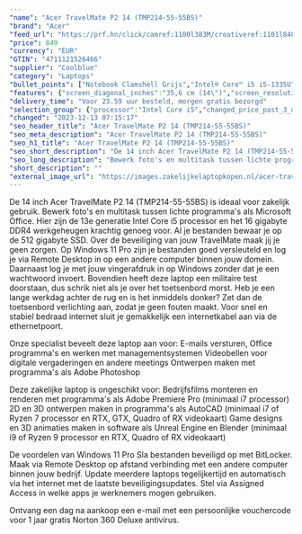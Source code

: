 ```yaml
---
"name": "Acer TravelMate P2 14 (TMP214-55-55BS)"
"brand": "Acer"
"feed_url": "https://prf.hn/click/camref:1100l383M/creativeref:1101l84031/destination:https%3A%2F%2Fwww.coolblue.nl%2Fproduct%2F932567"
"price": 849
"currency": "EUR"
"GTIN": "4711121526466"
"supplier": "Coolblue"
"category": "Laptops"
"bullet_points": ["Notebook Clamshell Grijs","Intel® Core™ i5 i5-1335U","35,6 cm (14\") WUXGA 1920 x 1200 Pixels IPS LED backlight 16:10","16 GB DDR4-SDRAM 3200 MHz","512 GB SSD","Intel Iris Xe Graphics","Wi-Fi 6E (802.11ax) Ethernet LAN 10,100,1000 Mbit/s Bluetooth 5.2","Lithium-Ion (Li-Ion) 50 Wh 65 W","Windows 11 Pro"]
"features": {"screen_diagonal_inches":"35,6 cm (14\")","screen_resolution":"1920 x 1200 Pixels","processor_family":"Intel® Core™ i5","memory_size":"16 GB","memory_type":"DDR4-SDRAM","total_storage_space":"512 GB","operating_system":"Windows 11 Pro","battery_capacity":"50 Wh","width":"319,9 mm","depth":"235,4 mm","weight":"1,61 kg"}
"delivery_time": "Voor 23.59 uur besteld, morgen gratis bezorgd"
"selection_group": {"processor":"Intel Core i5","changed_price_past_3_days":false,"product_family":"TravelMate"}
"changed": "2023-12-13 07:15:17"
"seo_header_title": "Acer TravelMate P2 14 (TMP214-55-55BS)"
"seo_meta_description": "Acer TravelMate P2 14 (TMP214-55-55BS)"
"seo_h1_title": "Acer TravelMate P2 14 (TMP214-55-55BS)"
"seo_short_description": "De 14 inch Acer TravelMate P2 14 (TMP214-55-55BS) is ideaal voor zakelijk gebruik."
"seo_long_description": "Bewerk foto's en multitask tussen lichte programma's als Microsoft Office. Hier zijn de 13e generatie Intel Core i5 processor en het 16 gigabyte DDR4 werkgeheugen krachtig genoeg voor. Al je bestanden bewaar je op de 512 gigabyte SSD. Over de beveiliging van jouw TravelMate maak jij je geen zorgen. Op Windows 11 Pro zijn je bestanden goed versleuteld en log je via Remote Desktop in op een andere computer binnen jouw domein. Daarnaast log je met jouw vingerafdruk in op Windows zonder dat je een wachtwoord invoert. Bovendien heeft deze laptop een militaire test doorstaan, dus schrik niet als je over het toetsenbord morst. Heb je een lange werkdag achter de rug en is het inmiddels donker? Zet dan de toetsenbord verlichting aan, zodat je geen fouten maakt. Voor snel en stabiel bedraad internet sluit je gemakkelijk een internetkabel aan via de ethernetpoort. \r\n\r\nOnze specialist beveelt deze laptop aan voor:\r\nE-mails versturen, Office programma's en werken met managementsystemen\r\nVideobellen voor digitale vergaderingen en andere meetings\r\nOntwerpen maken met programma's als Adobe Photoshop\r\n\r\n\r\nDeze zakelijke laptop is ongeschikt voor:\r\nBedrijfsfilms monteren en renderen met programma's als Adobe Premiere Pro (minimaal i7 processor)\r\n2D en 3D ontwerpen maken in programma's als AutoCAD (minimaal i7 of Ryzen 7 processor en RTX, GTX, Quadro of RX videokaart)\r\nGame designs en 3D animaties maken in software als Unreal Engine en Blender (minimaal i9 of Ryzen 9 processor en RTX, Quadro of RX videokaart)\r\n\r\n\r\nDe voordelen van Windows 11 Pro\r\nSla bestanden beveiligd op met BitLocker. \r\nMaak via Remote Desktop op afstand verbinding met een andere computer binnen jouw bedrijf. \r\nUpdate meerdere laptops tegelijkertijd en automatisch via het internet met de laatste beveiligingsupdates. \r\nStel via Assigned Access in welke apps je werknemers mogen gebruiken. \r\n\r\n \r\nOntvang een dag na aankoop een e-mail met een persoonlijke vouchercode voor 1 jaar gratis Norton 360 Deluxe antivirus."
"short_description": ""
"external_image_url": "https://images.zakelijkelaptopkopen.nl/acer-travelmate-p2-14-tmp214-55-55bs.webp"
---
```


De 14 inch Acer TravelMate P2 14 (TMP214-55-55BS) is ideaal voor zakelijk gebruik. Bewerk foto's en multitask tussen lichte programma's als Microsoft Office. Hier zijn de 13e generatie Intel Core i5 processor en het 16 gigabyte DDR4 werkgeheugen krachtig genoeg voor. Al je bestanden bewaar je op de 512 gigabyte SSD. Over de beveiliging van jouw TravelMate maak jij je geen zorgen. Op Windows 11 Pro zijn je bestanden goed versleuteld en log je via Remote Desktop in op een andere computer binnen jouw domein. Daarnaast log je met jouw vingerafdruk in op Windows zonder dat je een wachtwoord invoert. Bovendien heeft deze laptop een militaire test doorstaan, dus schrik niet als je over het toetsenbord morst. Heb je een lange werkdag achter de rug en is het inmiddels donker? Zet dan de toetsenbord verlichting aan, zodat je geen fouten maakt. Voor snel en stabiel bedraad internet sluit je gemakkelijk een internetkabel aan via de ethernetpoort.

Onze specialist beveelt deze laptop aan voor:
E-mails versturen, Office programma's en werken met managementsystemen
Videobellen voor digitale vergaderingen en andere meetings
Ontwerpen maken met programma's als Adobe Photoshop


Deze zakelijke laptop is ongeschikt voor:
Bedrijfsfilms monteren en renderen met programma's als Adobe Premiere Pro (minimaal i7 processor)
2D en 3D ontwerpen maken in programma's als AutoCAD (minimaal i7 of Ryzen 7 processor en RTX, GTX, Quadro of RX videokaart)
Game designs en 3D animaties maken in software als Unreal Engine en Blender (minimaal i9 of Ryzen 9 processor en RTX, Quadro of RX videokaart)


De voordelen van Windows 11 Pro
Sla bestanden beveiligd op met BitLocker.
Maak via Remote Desktop op afstand verbinding met een andere computer binnen jouw bedrijf.
Update meerdere laptops tegelijkertijd en automatisch via het internet met de laatste beveiligingsupdates.
Stel via Assigned Access in welke apps je werknemers mogen gebruiken.

 
Ontvang een dag na aankoop een e-mail met een persoonlijke vouchercode voor 1 jaar gratis Norton 360 Deluxe antivirus.